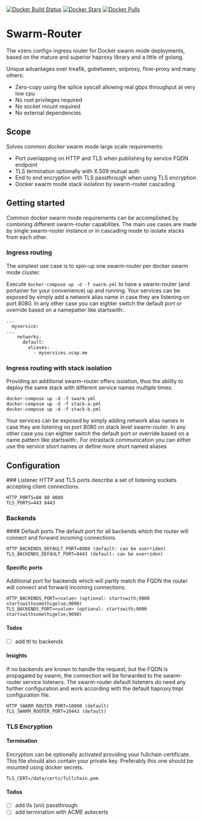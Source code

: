 [![Docker Build Status](https://img.shields.io/docker/build/flavioaiello/swarm-router.svg?style=for-the-badge)](https://hub.docker.com/r/flavioaiello/swarm-router/)
[![Docker Stars](https://img.shields.io/docker/stars/flavioaiello/swarm-router.svg?style=for-the-badge)](https://hub.docker.com/r/flavioaiello/swarm-router/)
[![Docker Pulls](https://img.shields.io/docker/pulls/flavioaiello/swarm-router.svg?style=for-the-badge)](https://hub.docker.com/r/flavioaiello/swarm-router/)
# Swarm-Router
The «zero config» ingress router for Docker swarm mode deployments, based on the mature and superior haproxy library and a little of golang.

Unique advantages over treafik, gobetween, sniproxy, flow-proxy and many others:
- Zero-copy using the splice syscall allowing real gbps throughput at very low cpu
- No root privileges required
- No socket mount required
- No external dependencies

## Scope
Solves common docker swarm mode large scale requirements:
- Port overlapping on HTTP and TLS when publishing by service FQDN endpoint
- TLS termination optionally with X.509 mutual auth
- End to end encryption with TLS passthrough when using TLS encryption
- Docker swarm mode stack isolation by swarm-router cascading

## Getting started
Common docker swarm mode requirements can be accomplished by combining different swarm-router capabilites. The main use cases are made by single swarm-router instance or in cascading mode to isolate stacks from each other.

### Ingress routing
The simplest use case is to spin-up one swarm-router per docker swarm mode cluster.

Execute `docker-compose up -d -f swarm.yml` to have a swarm-router (and portainer for your convenience) up and running. Your services can be exposed by simply add a network alias name in case they are listening on port 8080. In any other case you can eighter switch the default port or override based on a namepatter like startswith:<port>.

```
...
  myservice:
...
    networks:
      default:
        aliases:
          - myservices.vcap.me
```

### Ingress routing with stack isolation
Providing an additional swarm-router offers isolation, thus the ability to deploy the same stack with different service names multiple times:
```
docker-compose up -d -f swarm.yml
docker-compose up -d -f stack-a.yml
docker-compose up -d -f stack-b.yml
```
Your services can be exposed by simply adding network alias names in case they are listening on port 8080 on stack level swarm-router. In any other case you can eighter switch the default port or override based on a name pattern like startswith:<port>.
For intrastack communication you can either use the service short names or define more short named aliases

## Configuration
### Listener
HTTP and TLS ports describe a set of listening sockets accepting client connections.
```
HTTP_PORTS=80 88 8080
TLS_PORTS=443 8443
```
### Backends

#### Default ports
The default port for all backends which the router will connect and forward incoming connections.
```
HTTP_BACKENDS_DEFAULT_PORT=8080 (default: can be overriden)
TLS_BACKENDS_DEFAULT_PORT=8443 (default: can be overriden)
```
#### Specific ports
Additional port for backends which will partly match the FQDN the router will connect and forward incoming connections.
```
HTTP_BACKENDS_PORT=<value> (optional: startswith;9000 startswithsomethigelse;9090)
TLS_BACKENDS_PORT=<value> (optional: startswith;9000 startswithsomethigelse;9090)
```
#### Todos
- [ ] add ttl to backends

#### Insights
If no backends are known to handle the request, but the FQDN is propagated by swarm, the connection will be forwarded to the swarm-router service listeners. The swarm-router default listeners do need any further configuration and work according with the default haproxy.tmpl configuration file.
```
HTTP_SWARM_ROUTER_PORT=10080 (default)
TLS_SWARM_ROUTER_PORT=10443 (default)
```
### TLS Encryption
#### Termination
Encryption can be optionally activated providing your fullchain certificate. This file should also contain your private key. Preferably this one should be mounted using docker secrets.
```
TLS_CERT=/data/certs/fullchain.pem
```
#### Todos
- [ ] add tls (sni) passthrough
- [ ] add termination with ACME autocerts
